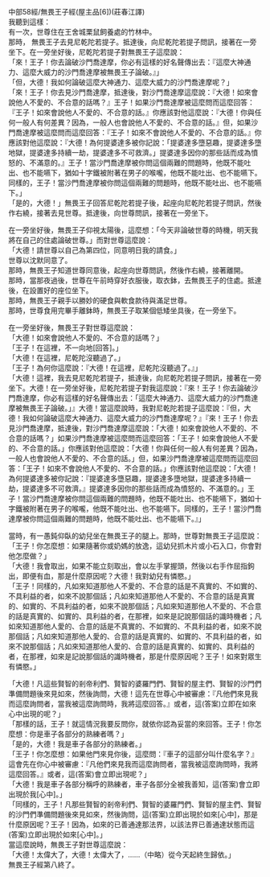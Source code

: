中部58經/無畏王子經(屋主品[6])(莊春江譯)  
我聽到這樣：  
有一次，世尊住在王舍城栗鼠飼養處的竹林中。  
那時， 無畏王子去見尼乾陀若提子。抵達後，向尼乾陀若提子問訊，接著在一旁坐下。在一旁坐好後，尼乾陀若提子對無畏王子這麼說：  
「來！王子！你去論破沙門喬達摩，你必有這樣的好名聲傳出去：『這麼大神通力、這麼大威力的沙門喬達摩被無畏王子論破。』」  
「但，大德！我如何論破這麼大神通力、這麼大威力的沙門喬達摩呢？」  
「來！王子！你去見沙門喬達摩，抵達後，對沙門喬達摩這麼說：『大德！如來會說他人不愛的、不合意的話嗎？』王子！如果沙門喬達摩被這麼問而這麼回答：『王子！如來會說他人不愛的、不合意的話。』你應該對他這麼說：『大德！你與任何一般人有何差異？因為，一般人也會說他人不愛的、不合意的話。』但，如果沙門喬達摩被這麼問而這麼回答：『王子！如來不會說他人不愛的、不合意的話。』你應該對他這麼說：『大德！為何提婆達多被你記說：「提婆達多墮惡趣，提婆達多墮地獄，提婆達多持續一劫，提婆達多不可救濟。」提婆達多因你的那些話而成為憤怒的、不滿意的。』王子！當沙門喬達摩被你問這個兩難的問題時，他既不能吐出、也不能嚥下，猶如十字鐵被附著在男子的喉嚨，他既不能吐出、也不能嚥下。同樣的，王子！當沙門喬達摩被你問這個兩難的問題時，他既不能吐出、也不能嚥下。」  
「是的，大德！」無畏王子回答尼乾陀若提子後，起座向尼乾陀若提子問訊，然後作右繞，接著去見世尊。抵達後，向世尊問訊，接著在一旁坐下。  
  
在一旁坐好後，無畏王子仰視太陽後，這麼想：「今天非論破世尊的時機，明天我將在自己的住處論破世尊。」而對世尊這麼說：  
「大德！請世尊以自己為第四位，同意明日我的請食。」  
世尊以沈默同意了。  
那時，無畏王子知道世尊同意後，起座向世尊問訊，然後作右繞，接著離開。  
那時，當那夜過後，世尊在午前時穿好衣服後，取衣鉢，去無畏王子的住處。抵達後，在設置好的座位坐下。  
那時，無畏王子親手以勝妙的硬食與軟食款待與滿足世尊。  
那時，世尊食用完畢手離鉢時，無畏王子取某個低矮坐具後，在一旁坐下。  
  
在一旁坐好後，無畏王子對世尊這麼說：  
「大德！如來會說他人不愛的、不合意的話嗎？」  
「王子！在這裡，不一向地[回答]。」  
「大德！在這裡，尼乾陀沒聽過了。」  
「王子！為何你這麼說：『大德！在這裡，尼乾陀沒聽過了。』」  
「大德！這裡，我去見尼乾陀若提子，抵達後，向尼乾陀若提子問訊，接著在一旁坐下。大德！在一旁坐好後，尼乾陀若提子對我這麼說：『來！王子！你去論破沙門喬達摩，你必有這樣的好名聲傳出去：「這麼大神通力、這麼大威力的沙門喬達摩被無畏王子論破。」』大德！當這麼說時，我對尼乾陀若提子這麼說：『但，大德！我如何論破這麼大神通力、這麼大威力的沙門喬達摩呢？』『來！王子！你去見沙門喬達摩，抵達後，對沙門喬達摩這麼說：「大德！如來會說他人不愛的、不合意的話嗎？」如果沙門喬達摩被這麼問而這麼回答：「王子！如來會說他人不愛的、不合意的話。」你應該對他這麼說：「大德！你與任何一般人有何差異？因為，一般人也會說他人不愛的、不合意的話。」但，如果沙門喬達摩被這麼問而這麼回答：「王子！如來不會說他人不愛的、不合意的話。」你應該對他這麼說：「大德！為何提婆達多被你記說：『提婆達多墮惡趣，提婆達多墮地獄，提婆達多持續一劫，提婆達多不可救濟。』提婆達多因你的那些話而成為憤怒的、不滿意的。」王子！當沙門喬達摩被你問這個兩難的問題時，他既不能吐出、也不能嚥下，猶如十字鐵被附著在男子的喉嚨，他既不能吐出、也不能嚥下。同樣的，王子！當沙門喬達摩被你問這個兩難的問題時，他既不能吐出、也不能嚥下。』」  
  
當時，有一愚鈍仰臥的幼兒坐在無畏王子的腿上。那時，世尊對無畏王子這麼說：  
「王子！你怎麼想：如果隨著你或奶媽的放逸，這幼兒抓木片或小石入口，你會對他怎麼做？」  
「大德！我會取出，如果不能立刻取出，會以左手掌握頭，然後以右手作屈指鉤出，即便有血，那是什麼原因呢？大德！我對幼兒有憐愍。」  
「王子！同樣的，凡如來知道那他人不愛的、不合意的話是不真實的、不如實的、不具利益的者，如來不說那個話；凡如來知道那他人不愛的、不合意的話是真實的、如實的、不具利益的者，如來不說那個話；凡如來知道那他人不愛的、不合意的話是真實的、如實的、具利益的者，在那裡，如來是記說那個話的識時機者；凡如來知道那他人愛的、合意的話是不真實的、不如實的、不具利益的者，如來不說那個話；凡如來知道那他人愛的、合意的話是真實的、如實的、不具利益的者，如來不說那個話；凡如來知道那他人愛的、合意的話是真實的、如實的、具利益的者，在那裡，如來是記說那個話的識時機者，那是什麼原因呢？王子！如來對眾生有憐愍。」  
  
「大德！凡這些賢智的剎帝利們、賢智的婆羅門們、賢智的屋主們、賢智的沙門們準備問題後來見如來，然後詢問，大德！這先在世尊心中被審慮：『凡他們來見我而這麼詢問者，當我被這麼詢問時，我將這麼回答。』或者，這(答案)立即在如來心中出現的呢？」  
「那樣的話，王子！就這情況我要反問你，就依你認為妥當的來回答。王子！你怎麼想：你是車子各部分的熟練者嗎？」  
「是的，大德！我是車子各部分的熟練者。」  
「王子！你怎麼想：如果他門來見你後，這麼問：『車子的這部分叫什麼名字？』這會先在你心中被審慮：『凡他們來見我而這麼詢問者，當我被這麼詢問時，我將這麼回答。』或者，這(答案)會立即出現呢？」  
「大德！我是車子各部分稱呼的熟練者，車子各部分全被我善知，這(答案)會立即出現於我[心中]。」  
「同樣的，王子！凡那些賢智的剎帝利們、賢智的婆羅門們、賢智的屋主們、賢智的沙門們準備問題後來見如來，然後詢問，這(答案)立即出現於如來[心中]，那是什麼原因呢？王子！因為，如來的已善通達那法界，以該法界已善通達狀態而這(答案)立即出現於如來[心中]。」  
當這麼說時，無畏王子對世尊這麼說：  
「大德！太偉大了，大德！太偉大了，……（中略）從今天起終生歸依。」  
無畏王子經第八終了。  
  
